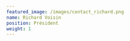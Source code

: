 ```yaml
---
featured_image: /images/contact_richard.png
name: Richard Voisin
position: Président
weight: 1
---
```


